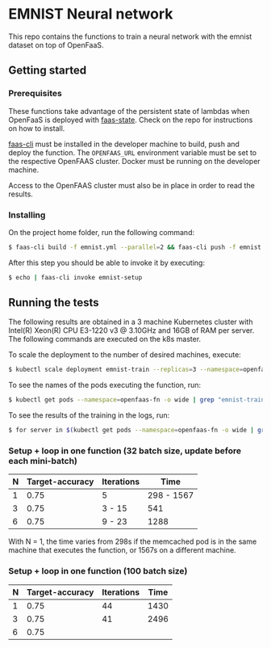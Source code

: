 # EMNIST Neural network

This repo contains the functions to train a neural network with the emnist dataset on top of OpenFaaS.

## Getting started

### Prerequisites

These functions take advantage of the persistent state of lambdas when OpenFaaS is deployed with [faas-state](https://github.com/edujanicas/faas-netes "faas-state"). Check on the repo for instructions on how to install.

[faas-cli](https://github.com/openfaas/faas-cli "faas-cli") must be installed in the developer machine to build, push and deploy the function. The `OPENFAAS_URL` environment variable must be set to the respective OpenFAAS cluster. Docker must be running on the developer machine.

Access to the OpenFAAS cluster must also be in place in order to read the results.

### Installing

On the project home folder, run the following command:
```bash
$ faas-cli build -f emnist.yml --parallel=2 && faas-cli push -f emnist.yml --parallel=2 && faas-cli deploy -f emnist.yml
```

After this step you should be able to invoke it by executing:
```bash
$ echo | faas-cli invoke emnist-setup
```

## Running the tests

The following results are obtained in a 3 machine Kubernetes cluster with Intel(R) Xeon(R) CPU E3-1220 v3 @ 3.10GHz and 16GB of RAM per server. The following commands are executed on the k8s master.

To scale the deployment to the number of desired machines, execute:
```bash
$ kubectl scale deployment emnist-train --replicas=3 --namespace=openfaas-fn
```

To see the names of the pods executing the function, run:
```bash
$ kubectl get pods --namespace=openfaas-fn -o wide | grep "emnist-train"
```

To see the results of the training in the logs, run:
```bash
$ for server in $(kubectl get pods --namespace=openfaas-fn -o wide | grep "emnist-train" | cut -d' ' -f1); do kubectl logs --namespace=openfaas-fn $server emnist-train; done
```

### Setup + loop in one function (32 batch size, update before each mini-batch)

|    N    |    Target-accuracy    |    Iterations    |    Time    |  
| ----- | -------------------- | ------------- | -------------- |
| 1        | 0.75                             | 5                    | 298 - 1567       |
| 3        | 0.75                            | 3 - 15             | 541         |
| 6        | 0.75                            | 9 - 23             | 1288      |

With N = 1, the time varies from 298s if the memcached pod is in the same machine that executes the function, or 1567s on a different machine.

### Setup + loop in one function (100 batch size)
|    N    |    Target-accuracy    |    Iterations    |    Time    |  
| ----- | -------------------- | ------------- | --------- |
| 1        | 0.75                           | 44                  | 1430          |
| 3        | 0.75                          | 41                   | 2496        |
| 6        | 0.75                          |                       |                 |